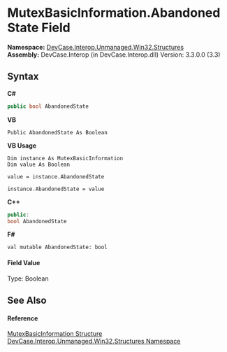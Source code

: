 # MutexBasicInformation.AbandonedState Field
 

**Namespace:**&nbsp;<a href="N_DevCase_Interop_Unmanaged_Win32_Structures">DevCase.Interop.Unmanaged.Win32.Structures</a><br />**Assembly:**&nbsp;DevCase.Interop (in DevCase.Interop.dll) Version: 3.3.0.0 (3.3)

## Syntax

**C#**<br />
``` C#
public bool AbandonedState
```

**VB**<br />
``` VB
Public AbandonedState As Boolean
```

**VB Usage**<br />
``` VB Usage
Dim instance As MutexBasicInformation
Dim value As Boolean

value = instance.AbandonedState

instance.AbandonedState = value
```

**C++**<br />
``` C++
public:
bool AbandonedState
```

**F#**<br />
``` F#
val mutable AbandonedState: bool
```


#### Field Value
Type: Boolean

## See Also


#### Reference
<a href="T_DevCase_Interop_Unmanaged_Win32_Structures_MutexBasicInformation">MutexBasicInformation Structure</a><br /><a href="N_DevCase_Interop_Unmanaged_Win32_Structures">DevCase.Interop.Unmanaged.Win32.Structures Namespace</a><br />